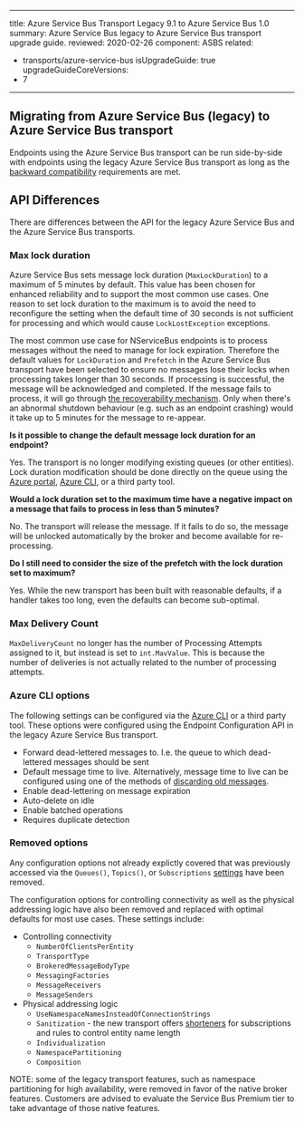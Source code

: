 ---
title: Azure Service Bus Transport Legacy 9.1 to Azure Service Bus 1.0
summary: Azure Service Bus legacy to Azure Service Bus transport upgrade guide.
reviewed: 2020-02-26
component: ASBS
related:
 - transports/azure-service-bus
isUpgradeGuide: true
upgradeGuideCoreVersions:
 - 7
 ---

## Migrating from Azure Service Bus (legacy) to Azure Service Bus transport

Endpoints using the Azure Service Bus transport can be run side-by-side with endpoints using the legacy Azure Service Bus transport as long as the [backward compatibility](/transports/azure-service-bus/compatibility.md) requirements are met.

## API Differences

There are differences between the API for the legacy Azure Service Bus and the Azure Service Bus transports.

### Max lock duration

Azure Service Bus sets message lock duration (`MaxLockDuration`) to a maximum of 5 minutes by default. This value has been chosen for enhanced reliability and to support the most common use cases. One reason to set lock duration to the maximum is to avoid the need to reconfigure the setting when the default time of 30 seconds is not sufficient for processing and which would cause `LockLostException` exceptions. 

The most common use case for NServiceBus endpoints is to process messages without the need to manage for lock expiration. Therefore the default values for `LockDuration` and `Prefetch` in the Azure Service Bus transport have been selected to ensure no messages lose their locks when processing takes longer than 30 seconds. If processing is successful, the message will be acknowledged and completed. If the message fails to process, it will go through [the recoverability mechanism](/nservicebus/recoverability/). Only when there's an abnormal shutdown behaviour (e.g. such as an endpoint crashing) would it take up to 5 minutes for the message to re-appear.

**Is it possible to change the default message lock duration for an endpoint?**

Yes. The transport is no longer modifying existing queues (or other entities). Lock duration modification should be done directly on the queue using the [Azure portal](https://portal.azure.com/), [Azure CLI](https://docs.microsoft.com/en-us/cli/azure/servicebus/queue?view=azure-cli-latest#az-servicebus-queue-update), or a third party tool.

**Would a lock duration set to the maximum time have a negative impact on a message that fails to process in less than 5 minutes?**

No. The transport will release the message. If it fails to do so, the message will be unlocked automatically by the broker and become available for re-processing.

**Do I still need to consider the size of the prefetch with the lock duration set to maximum?**

Yes. While the new transport has been built with reasonable defaults, if a handler takes too long, even the defaults can become sub-optimal.

### Max Delivery Count

`MaxDeliveryCount` no longer has the number of Processing Attempts assigned to it, but instead is set to `int.MavValue`. This is because the number of deliveries is not actually related to the number of processing attempts.

### Azure CLI options

The following settings can be configured via the [Azure CLI](https://docs.microsoft.com/en-us/cli/azure/servicebus/queue?view=azure-cli-latest#az-servicebus-queue-update) or a third party tool. These options were configured using the Endpoint Configuration API in the legacy Azure Service Bus transport.

* Forward dead-lettered messages to. I.e. the queue to which dead-lettered messages should be sent
* Default message time to live. Alternatively, message time to live can be configured using one of the methods of [discarding old messages](/nservicebus/messaging/discard-old-messages.md).
* Enable dead-lettering on message expiration
* Auto-delete on idle
* Enable batched operations
* Requires duplicate detection

### Removed options

Any configuration options not already explictly covered that was previously accessed via the `Queues()`, `Topics()`, or `Subscriptions` [settings](/transports/azure-service-bus/legacy/configuration/full.md#controlling-entities) have been removed.

The configuration options for controlling connectivity as well as the physical addressing logic have also been removed and replaced with optimal defaults for most use cases. These settings include:

* Controlling connectivity
  * `NumberOfClientsPerEntity`
  * `TransportType`
  * `BrokeredMessageBodyType`
  * `MessagingFactories`
  * `MessageReceivers`
  * `MessageSenders`
* Physical addressing logic
  * `UseNamespaceNamesInsteadOfConnectionStrings`
  * `Sanitization` - the new transport offers [shorteners](/transports/azure-service-bus/configuration.md#entity-creation) for subscriptions and rules to control entity name length
  * `Individualization`
  * `NamespacePartitioning`
  * `Composition`

NOTE: some of the legacy transport features, such as namespace partitioning for high availability, were removed in favor of the native broker features. Customers are advised to evaluate the Service Bus Premium tier to take advantage of those native features.